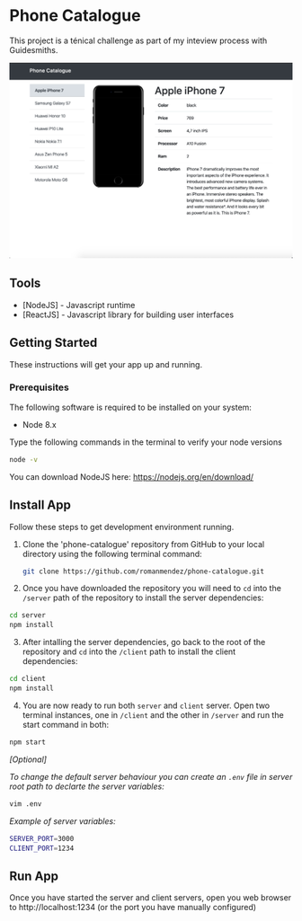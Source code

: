 # Phone Catalogue

This project is a ténical challenge as part of my inteview process with Guidesmiths.

<img src="./server/public/images/app_screenshot2.png">

## Tools

- [NodeJS] - Javascript runtime
- [ReactJS] - Javascript library for building user interfaces

## Getting Started

These instructions will get your app up and running.

### Prerequisites

The following software is required to be installed on your system:

  - Node 8.x

Type the following commands in the terminal to verify your node versions

  ```bash
  node -v
  ```
You can download NodeJS here: https://nodejs.org/en/download/

## Install App

Follow these steps to get development environment running.

1. Clone the 'phone-catalogue' repository from GitHub to your local directory using the following terminal command:

   ```bash
   git clone https://github.com/romanmendez/phone-catalogue.git
   ```

2. Once you have downloaded the repository you will need to `cd` into the `/server` path of the repository to install the server dependencies:

```bash
cd server
npm install
```

3. After intalling the server dependencies, go back to the root of the repository and `cd` into the `/client` path to install the client dependencies:

```bash
cd client
npm install
```

4. You are now ready to run both `server` and `client` server. Open two terminal instances, one in `/client` and the other in `/server` and run the start command in both:

```bash
npm start
```

*[Optional]*

*To change the default server behaviour you can create an `.env` file in server root path to declarte the server variables:*

```bash
vim .env
```

*Example of server variables:*

```bash
SERVER_PORT=3000
CLIENT_PORT=1234

```

## Run App

Once you have started the server and client servers, open you web browser to http://localhost:1234 (or the port you have manually configured)
